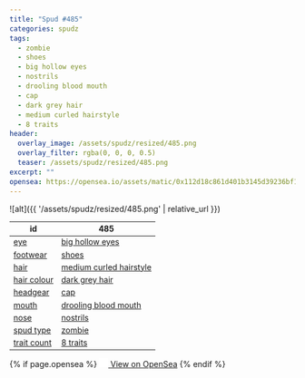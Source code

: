 ```yaml
---
title: "Spud #485"
categories: spudz
tags:
  - zombie
  - shoes
  - big hollow eyes
  - nostrils
  - drooling blood mouth
  - cap
  - dark grey hair
  - medium curled hairstyle
  - 8 traits
header:
  overlay_image: /assets/spudz/resized/485.png
  overlay_filter: rgba(0, 0, 0, 0.5)
  teaser: /assets/spudz/resized/485.png
excerpt: ""
opensea: https://opensea.io/assets/matic/0x112d18c861d401b3145d39236bf149f01e18beed/485
---
```

![alt]({{ '/assets/spudz/resized/485.png' | relative_url }})

| id | 485 |
|-|-|
| <a href="/traits/eye/#trait-type">eye</a> | <a href="/traits/eye/big-hollow-eyes/1/#trait">big hollow eyes</a> |
| <a href="/traits/footwear/#trait-type">footwear</a> | <a href="/traits/footwear/shoes/1/#trait">shoes</a> |
| <a href="/traits/hair/#trait-type">hair</a> | <a href="/traits/hair/medium-curled-hairstyle/1/#trait">medium curled hairstyle</a> |
| <a href="/traits/hair-colour/#trait-type">hair colour</a> | <a href="/traits/hair-colour/dark-grey-hair/1/#trait">dark grey hair</a> |
| <a href="/traits/headgear/#trait-type">headgear</a> | <a href="/traits/headgear/cap/1/#trait">cap</a> |
| <a href="/traits/mouth/#trait-type">mouth</a> | <a href="/traits/mouth/drooling-blood-mouth/1/#trait">drooling blood mouth</a> |
| <a href="/traits/nose/#trait-type">nose</a> | <a href="/traits/nose/nostrils/1/#trait">nostrils</a> |
| <a href="/traits/spud-type/#trait-type">spud type</a> | <a href="/traits/spud-type/zombie/1/#trait">zombie</a> |
| <a href="/traits/trait-count/#trait-type">trait count</a> | <a href="/traits/trait-count/8-traits/1/#trait">8 traits</a> |

{% if page.opensea %}
<a href="{{page.opensea}}" class="btn btn--info" onclick="window.open(this.href, '_blank'); return false;"><img src="/assets/images/opensea.svg" width="16px"><span>  View on OpenSea</span></a>
{% endif %}

